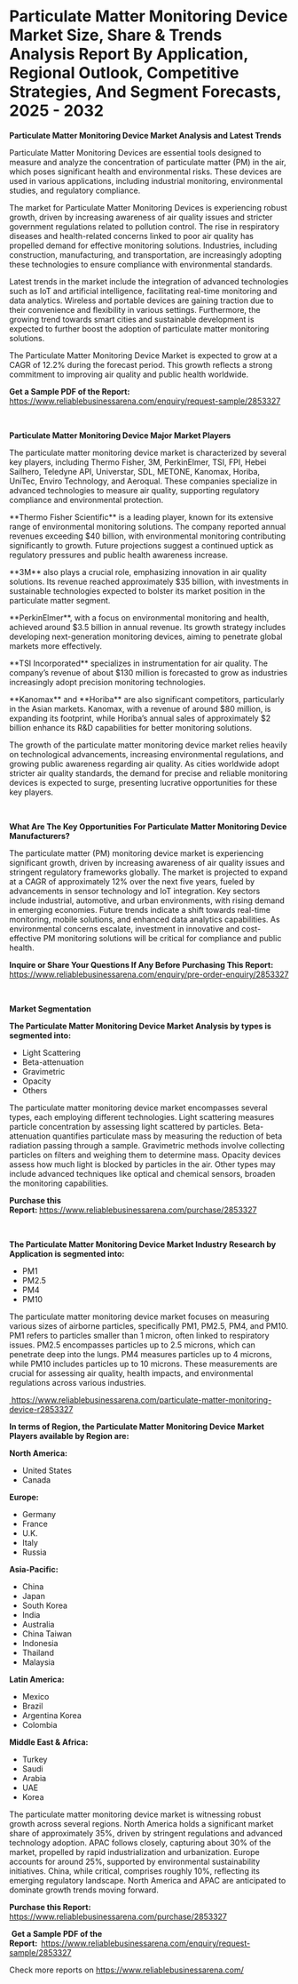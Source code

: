<p><h1>Particulate Matter Monitoring Device Market Size, Share & Trends Analysis Report By Application, Regional Outlook, Competitive Strategies, And Segment Forecasts, 2025 - 2032</h1></p><p><strong>Particulate Matter Monitoring Device Market Analysis and Latest Trends</strong></p>
<p><p>Particulate Matter Monitoring Devices are essential tools designed to measure and analyze the concentration of particulate matter (PM) in the air, which poses significant health and environmental risks. These devices are used in various applications, including industrial monitoring, environmental studies, and regulatory compliance.</p><p>The market for Particulate Matter Monitoring Devices is experiencing robust growth, driven by increasing awareness of air quality issues and stricter government regulations related to pollution control. The rise in respiratory diseases and health-related concerns linked to poor air quality has propelled demand for effective monitoring solutions. Industries, including construction, manufacturing, and transportation, are increasingly adopting these technologies to ensure compliance with environmental standards.</p><p>Latest trends in the market include the integration of advanced technologies such as IoT and artificial intelligence, facilitating real-time monitoring and data analytics. Wireless and portable devices are gaining traction due to their convenience and flexibility in various settings. Furthermore, the growing trend towards smart cities and sustainable development is expected to further boost the adoption of particulate matter monitoring solutions.</p><p>The Particulate Matter Monitoring Device Market is expected to grow at a CAGR of 12.2% during the forecast period. This growth reflects a strong commitment to improving air quality and public health worldwide.</p></p>
<p><strong>Get a Sample PDF of the Report:&nbsp;</strong> <a href="https://www.reliablebusinessarena.com/enquiry/request-sample/2853327?utm_campaign=3286&utm_medium=2&utm_source=Github&utm_content=ia&utm_term=11032025&utm_id=particulate-matter-monitoring-device">https://www.reliablebusinessarena.com/enquiry/request-sample/2853327</a></p>
<p>&nbsp;</p>
<p><strong>Particulate Matter Monitoring Device Major Market Players</strong></p>
<p><p>The particulate matter monitoring device market is characterized by several key players, including Thermo Fisher, 3M, PerkinElmer, TSI, FPI, Hebei Sailhero, Teledyne API, Universtar, SDL, METONE, Kanomax, Horiba, UniTec, Enviro Technology, and Aeroqual. These companies specialize in advanced technologies to measure air quality, supporting regulatory compliance and environmental protection.</p><p>**Thermo Fisher Scientific** is a leading player, known for its extensive range of environmental monitoring solutions. The company reported annual revenues exceeding $40 billion, with environmental monitoring contributing significantly to growth. Future projections suggest a continued uptick as regulatory pressures and public health awareness increase.</p><p>**3M** also plays a crucial role, emphasizing innovation in air quality solutions. Its revenue reached approximately $35 billion, with investments in sustainable technologies expected to bolster its market position in the particulate matter segment.</p><p>**PerkinElmer**, with a focus on environmental monitoring and health, achieved around $3.5 billion in annual revenue. Its growth strategy includes developing next-generation monitoring devices, aiming to penetrate global markets more effectively.</p><p>**TSI Incorporated** specializes in instrumentation for air quality. The company’s revenue of about $130 million is forecasted to grow as industries increasingly adopt precision monitoring technologies.</p><p>**Kanomax** and **Horiba** are also significant competitors, particularly in the Asian markets. Kanomax, with a revenue of around $80 million, is expanding its footprint, while Horiba’s annual sales of approximately $2 billion enhance its R&D capabilities for better monitoring solutions.</p><p>The growth of the particulate matter monitoring device market relies heavily on technological advancements, increasing environmental regulations, and growing public awareness regarding air quality. As cities worldwide adopt stricter air quality standards, the demand for precise and reliable monitoring devices is expected to surge, presenting lucrative opportunities for these key players.</p></p>
<p>&nbsp;</p>
<p><strong>What Are The Key Opportunities For Particulate Matter Monitoring Device Manufacturers?</strong></p>
<p><p>The particulate matter (PM) monitoring device market is experiencing significant growth, driven by increasing awareness of air quality issues and stringent regulatory frameworks globally. The market is projected to expand at a CAGR of approximately 12% over the next five years, fueled by advancements in sensor technology and IoT integration. Key sectors include industrial, automotive, and urban environments, with rising demand in emerging economies. Future trends indicate a shift towards real-time monitoring, mobile solutions, and enhanced data analytics capabilities. As environmental concerns escalate, investment in innovative and cost-effective PM monitoring solutions will be critical for compliance and public health.</p></p>
<p><strong>Inquire or Share Your Questions If Any Before Purchasing This Report:</strong> <a href="https://www.reliablebusinessarena.com/enquiry/pre-order-enquiry/2853327?utm_campaign=3286&utm_medium=2&utm_source=Github&utm_content=ia&utm_term=11032025&utm_id=particulate-matter-monitoring-device">https://www.reliablebusinessarena.com/enquiry/pre-order-enquiry/2853327</a></p>
<p>&nbsp;</p>
<p><strong>Market Segmentation</strong></p>
<p><strong>The Particulate Matter Monitoring Device Market Analysis by types is segmented into:</strong></p>
<p><ul><li>Light Scattering</li><li>Beta-attenuation</li><li>Gravimetric</li><li>Opacity</li><li>Others</li></ul></p>
<p><p>The particulate matter monitoring device market encompasses several types, each employing different technologies. Light scattering measures particle concentration by assessing light scattered by particles. Beta-attenuation quantifies particulate mass by measuring the reduction of beta radiation passing through a sample. Gravimetric methods involve collecting particles on filters and weighing them to determine mass. Opacity devices assess how much light is blocked by particles in the air. Other types may include advanced techniques like optical and chemical sensors, broaden the monitoring capabilities.</p></p>
<p><strong>Purchase this Report:&nbsp;</strong><a href="https://www.reliablebusinessarena.com/purchase/2853327?utm_campaign=3286&utm_medium=2&utm_source=Github&utm_content=ia&utm_term=11032025&utm_id=particulate-matter-monitoring-device">https://www.reliablebusinessarena.com/purchase/2853327</a></p>
<p>&nbsp;</p>
<p><strong>The Particulate Matter Monitoring Device Market Industry Research by Application is segmented into:</strong></p>
<p><ul><li>PM1</li><li>PM2.5</li><li>PM4</li><li>PM10</li></ul></p>
<p><p>The particulate matter monitoring device market focuses on measuring various sizes of airborne particles, specifically PM1, PM2.5, PM4, and PM10. PM1 refers to particles smaller than 1 micron, often linked to respiratory issues. PM2.5 encompasses particles up to 2.5 microns, which can penetrate deep into the lungs. PM4 measures particles up to 4 microns, while PM10 includes particles up to 10 microns. These measurements are crucial for assessing air quality, health impacts, and environmental regulations across various industries.</p></p>
<p><a href="https://www.reliablebusinessarena.com/particulate-matter-monitoring-device-r2853327?utm_campaign=3286&utm_medium=2&utm_source=Github&utm_content=ia&utm_term=11032025&utm_id=particulate-matter-monitoring-device">&nbsp;https://www.reliablebusinessarena.com/particulate-matter-monitoring-device-r2853327</a></p>
<p><strong>In terms of Region, the Particulate Matter Monitoring Device Market Players available by Region are:</strong></p>
<p>
    <p> <strong> North America: </strong>
        <ul>
            <li>United States</li>
            <li>Canada</li>
        </ul>
        </p> 
    <p> <strong> Europe: </strong>
        <ul>
            <li>Germany</li>
            <li>France</li>
            <li>U.K.</li>
            <li>Italy</li>
            <li>Russia</li>
        </ul>
        </p> 
    <p> <strong> Asia-Pacific: </strong>
        <ul>
            <li>China</li>
            <li>Japan</li>
            <li>South Korea</li>
            <li>India</li>
            <li>Australia</li>
            <li>China Taiwan</li>
            <li>Indonesia</li>
            <li>Thailand</li>
            <li>Malaysia</li>
        </ul>
        </p> 
    <p> <strong> Latin America: </strong>
        <ul>
            <li>Mexico</li>
            <li>Brazil</li>
            <li>Argentina Korea</li>
            <li>Colombia</li>
        </ul>
        </p> 
    <p> <strong> Middle East & Africa: </strong>
        <ul>
            <li>Turkey</li>
            <li>Saudi</li>
            <li>Arabia</li>
            <li>UAE</li>
            <li>Korea</li>
        </ul>
    </p>
    </p>
<p><p>The particulate matter monitoring device market is witnessing robust growth across several regions. North America holds a significant market share of approximately 35%, driven by stringent regulations and advanced technology adoption. APAC follows closely, capturing about 30% of the market, propelled by rapid industrialization and urbanization. Europe accounts for around 25%, supported by environmental sustainability initiatives. China, while critical, comprises roughly 10%, reflecting its emerging regulatory landscape. North America and APAC are anticipated to dominate growth trends moving forward.</p></p>
<p><strong>Purchase this Report: </strong><a href="https://www.reliablebusinessarena.com/purchase/2853327?utm_campaign=3286&utm_medium=2&utm_source=Github&utm_content=ia&utm_term=11032025&utm_id=particulate-matter-monitoring-device">https://www.reliablebusinessarena.com/purchase/2853327</a></p>
<p>&nbsp;<strong>Get a Sample PDF of the Report:&nbsp;&nbsp;</strong><a href="https://www.reliablebusinessarena.com/enquiry/request-sample/2853327?utm_campaign=3286&utm_medium=2&utm_source=Github&utm_content=ia&utm_term=11032025&utm_id=particulate-matter-monitoring-device">https://www.reliablebusinessarena.com/enquiry/request-sample/2853327</a></p>
<p><strong></strong></p>
<p>Check more reports on <a href="https://www.reliablebusinessarena.com/?utm_campaign=3286&utm_medium=2&utm_source=Github&utm_content=ia&utm_term=11032025&utm_id=particulate-matter-monitoring-device">https://www.reliablebusinessarena.com/</a></p>